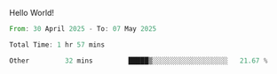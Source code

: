 Hello World!

<!--START_SECTION:waka-->

```rust
From: 30 April 2025 - To: 07 May 2025

Total Time: 1 hr 57 mins

Other         32 mins         █████▒░░░░░░░░░░░░░░░░░░░   21.67 %
```

<!--END_SECTION:waka-->
